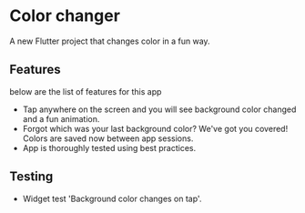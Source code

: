 # Color changer

A new Flutter project that changes color in a fun way.

## Features

below are the list of features for this app

- Tap anywhere on the screen and you will see background color changed and a fun animation.
- Forgot which was your last background color? We've got you covered! Colors are saved now between app sessions.
- App is thoroughly tested using best practices.

## Testing

- Widget test 'Background color changes on tap'.
